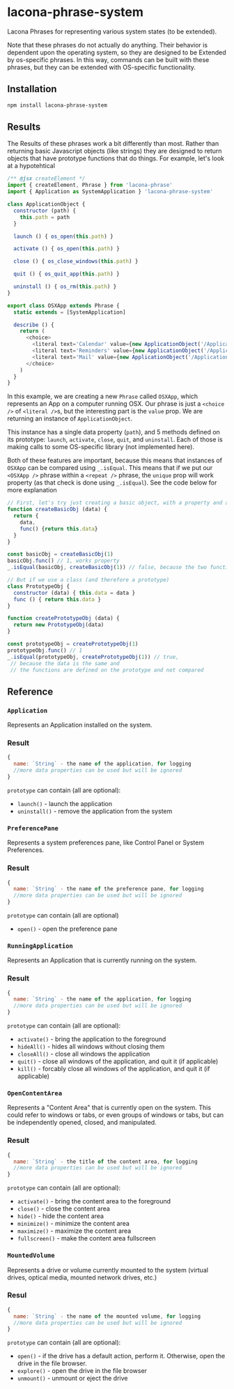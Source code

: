 # lacona-phrase-system

Lacona Phrases for representing various system states (to be extended).

Note that these phrases do not actually do anything. Their behavior is dependent upon the operating system, so they are designed to be Extended by os-specific phrases. In this way, commands can be built with these phrases, but they can be extended with OS-specific functionality.

## Installation

```sh
npm install lacona-phrase-system
```

## Results

The Results of these phrases work a bit differently than most. Rather than returning basic Javascript objects (like strings) they are designed to return objects that have prototype functions that do things. For example, let's look at a hypotehtical

```js
/** @jsx createElement */
import { createElement, Phrase } from 'lacona-phrase'
import { Application as SystemApplication } 'lacona-phrase-system'

class ApplicationObject {
  constructor (path) {
    this.path = path
  }

  launch () { os_open(this.path) }

  activate () { os_open(this.path) }

  close () { os_close_windows(this.path) }

  quit () { os_quit_app(this.path) }

  uninstall () { os_rm(this.path) }
}

export class OSXApp extends Phrase {
  static extends = [SystemApplication]

  describe () {
    return (
      <choice>
        <literal text='Calendar' value={new ApplicationObject('/Applications/Calendar.app')} />
        <literal text='Reminders' value={new ApplicationObject('/Applications/Reminders.app')} />
        <literal text='Mail' value={new ApplicationObject('/Applications/Mail.app')} />
      </choice>
    )
  }
}
```

In this example, we are creating a new `Phrase` called `OSXApp`, which represents an App on a computer running OSX. Our phrase is just a `<choice />` of `<literal />`s, but the interesting part is the `value` prop. We are returning an instance of `ApplicationObject`.

This instance has a single data property (`path`), and 5 methods defined on its prototype: `launch`, `activate`, `close`, `quit`, and `uninstall`. Each of those is making calls to some OS-specific library (not implemented here).

Both of these features are important, because this means that instances of `OSXApp` can be compared using `_.isEqual`. This means that if we put our `<OSXApp />` phrase within a `<repeat />` phrase, the `unique` prop will work property (as that check is done using `_.isEqual`). See the code below for more explanation

```js
// First, let's try just creating a basic object, with a property and a function that references it
function createBasicObj (data) {
  return {
    data,
    func() {return this.data}
  }
}

const basicObj = createBasicObj(1)
basicObj.func() // 1, works property
_.isEqual(basicObj, createBasicObj(1)) // false, because the two functions are different objects

// But if we use a class (and therefore a prototype)
class PrototypeObj {
  constructor (data) { this.data = data }
  func () { return this.data }
}

function createPrototypeObj (data) {
  return new PrototypeObj(data)
}

const prototypeObj = createPrototypeObj(1)
prototypeObj.func() // 1
_.isEqual(prototypeObj, createPrototypeObj(1)) // true,
 // because the data is the same and
 // the functions are defined on the prototype and not compared
```

## Reference

### `Application`

Represents an Application installed on the system.

### Result

```js
{
  name: `String` - the name of the application, for logging
  //more data properties can be used but will be ignored
}
```

`prototype` can contain (all are optional):

- `launch()` - launch the application
- `uninstall()` - remove the application from the system

### `PreferencePane`

Represents a system preferences pane, like Control Panel or System Preferences.

### Result
```js
{
  name: `String` - the name of the preference pane, for logging
  //more data properties can be used but will be ignored
}
```

`prototype` can contain (all are optional)

- `open()` - open the preference pane

### `RunningApplication`

Represents an Application that is currently running on the system.

### Result

```js
{
  name: `String` - the name of the application, for logging
  //more data properties can be used but will be ignored
}
```

`prototype` can contain (all are optional):

- `activate()` - bring the application to the foreground
- `hideAll()` - hides all windows without closing them
- `closeAll()` - close all windows the application
- `quit()` - close all windows of the application, and quit it (if applicable)
- `kill()` - forcably close all windows of the application, and quit it (if applicable)

### `OpenContentArea`

Represents a "Content Area" that is currently open on the system. This could refer to windows or tabs, or even groups of windows or tabs, but can be independently opened, closed, and manipulated.

### Result

```js
{
  name: `String` - the title of the content area, for logging
  //more data properties can be used but will be ignored
}
```

`prototype` can contain (all are optional):

- `activate()` - bring the content area to the foreground
- `close()` - close the content area
- `hide()` - hide the content area
- `minimize()` - minimize the content area
- `maximize()` - maximize the content area
- `fullscreen()` - make the content area fullscreen

### `MountedVolume`

Represents a drive or volume currently mounted to the system (virtual drives, optical media, mounted network drives, etc.)

### Resul
```js
{
  name: `String` - the name of the mounted volume, for logging
  //more data properties can be used but will be ignored
}
```

`prototype` can contain (all are optional):

- `open()` - if the drive has a default action, perform it. Otherwise, open the drive in the file browser.
- `explore()` - open the drive in the file browser
- `unmount()` - unmount or eject the drive
